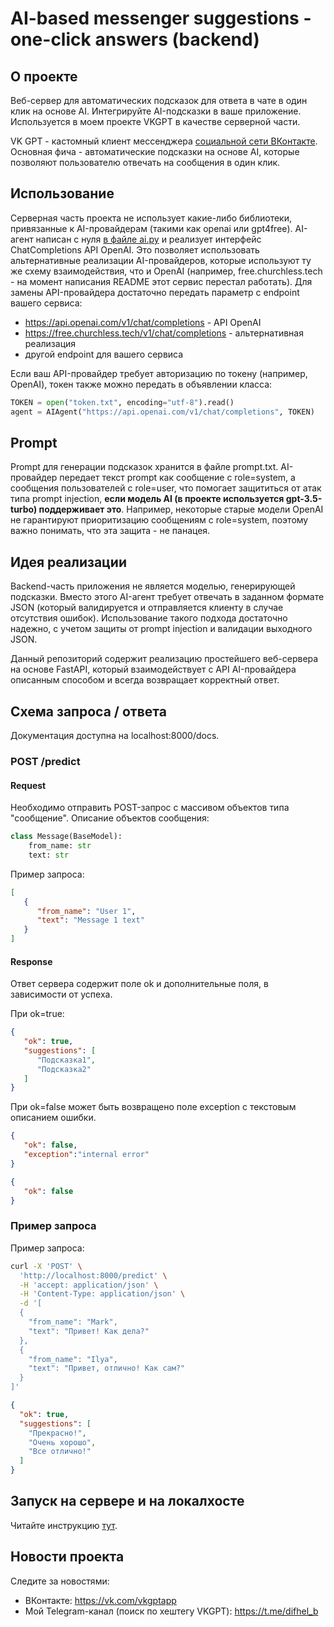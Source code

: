 # AI-based messenger suggestions - one-click answers (backend)
## О проекте
Веб-сервер для автоматических подсказок для ответа в чате в один клик на основе AI. Интегрируйте AI-подсказки в ваше приложение.
Используется в моем проекте VKGPT в качестве серверной части.

VK GPT - кастомный клиент мессенджера [социальной сети ВКонтакте](https://vk.com). Основная фича - автоматические подсказки на основе AI, которые позволяют пользователю отвечать на сообщения в один клик.
## Использование
Серверная часть проекта не использует какие-либо библиотеки, привязанные к AI-провайдерам (такими как openai или gpt4free). AI-агент написан с нуля [в файле ai.py](https://github.com/nightadmin/ai-messenger-suggestions/blob/master/ai.py) и реализует интерфейс ChatCompletions API OpenAI. Это позволяет использовать альтернативные реализации AI-провайдеров, которые используют ту же схему взаимодействия, что и OpenAI (например, free.churchless.tech - на момент написания README этот сервис перестал работать). Для замены API-провайдера достаточно передать параметр с endpoint вашего сервиса:
- https://api.openai.com/v1/chat/completions - API OpenAI
- https://free.churchless.tech/v1/chat/completions - альтернативная реализация
- другой endpoint для вашего сервиса

Если ваш API-провайдер требует авторизацию по токену (например, OpenAI), токен также можно передать в объявлении класса:
```python
TOKEN = open("token.txt", encoding="utf-8").read()
agent = AIAgent("https://api.openai.com/v1/chat/completions", TOKEN)
```
## Prompt
Prompt для генерации подсказок хранится в файле prompt.txt. AI-провайдер передает текст prompt как сообщение с role=system, а сообщения пользователей с role=user, что помогает защититься от атак типа prompt injection, **если модель AI (в проекте используется gpt-3.5-turbo) поддерживает это**. Например, некоторые старые модели OpenAI не гарантируют приоритизацию сообщениям с role=system, поэтому важно понимать, что эта защита - не панацея.
## Идея реализации
Backend-часть приложения не является моделью, генерирующей подсказки. Вместо этого AI-агент требует отвечать в заданном формате JSON (который валидируется и отправляется клиенту в случае отсутствия ошибок). Использование такого подхода достаточно надежно, с учетом защиты от prompt injection и валидации выходного JSON.

Данный репозиторий содержит реализацию простейшего веб-сервера на основе FastAPI, который взаимодействует с API AI-провайдера описанным способом и всегда возвращает корректный ответ.
## Схема запроса / ответа
Документация доступна на localhost:8000/docs.
### POST /predict

#### Request
Необходимо отправить POST-запрос с массивом объектов типа "сообщение". Описание объектов сообщения:

```python
class Message(BaseModel):
    from_name: str
    text: str
```

Пример запроса:
```json
[
   {
      "from_name": "User 1",
      "text": "Message 1 text"
   }
]
```

#### Response

Ответ сервера содержит поле ok и дополнительные поля, в зависимости от успеха.

При ok=true:
```json
{
   "ok": true,
   "suggestions": [
      "Подсказка1",
      "Подсказка2"
   ]
}
```

При ok=false может быть возвращено поле exception с текстовым описанием ошибки.
```json
{
   "ok": false,
   "exception":"internal error"
}
```

```json
{
   "ok": false
}
```

### Пример запроса

Пример запроса:
```bash
curl -X 'POST' \
  'http://localhost:8000/predict' \
  -H 'accept: application/json' \
  -H 'Content-Type: application/json' \
  -d '[
  {
    "from_name": "Mark",
    "text": "Привет! Как дела?"
  },
  {
    "from_name": "Ilya",
    "text": "Привет, отлично! Как сам?"
  }
]'
```

```json
{
  "ok": true,
  "suggestions": [
    "Прекрасно!",
    "Очень хорошо",
    "Все отлично!"
  ]
}
```

## Запуск на сервере и на локалхосте
Читайте инструкцию [тут](https://telegra.ph/Zapusk-FastAPI-proektov-na-komyutere-i-servere-05-23).
## Новости проекта
Следите за новостями:
- ВКонтакте: https://vk.com/vkgptapp
- Мой Telegram-канал (поиск по хештегу VKGPT): https://t.me/difhel_b